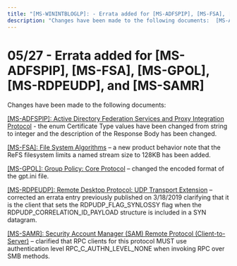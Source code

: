 ```yaml
---
title: "[MS-WININTBLOGLP]: - Errata added for [MS-ADFSPIP], [MS-FSA], [MS-GPOL], [MS-RDPEUDP], and [MS-SAMR]"
description: "Changes have been made to the following documents:  [MS-ADFSPIP]: Active Directory Federation Services and Proxy Integration Protocol - the enum"
---
```


# 05/27 - Errata added for [MS-ADFSPIP], [MS-FSA], [MS-GPOL], [MS-RDPEUDP], and [MS-SAMR]

<p> </p>
<p>Changes have been made to the following documents:</p>

<p><span><a href="/openspecs/windows_protocols/MS-WINERRATA/0e416eab-5392-4819-ba08-384794593dc5">[MS-ADFSPIP]:
Active Directory Federation Services and Proxy Integration Protocol</a></span>
- the enum Certificate Type values have been changed from string to integer and
the description of the Response Body has been changed.</p>

<p><span><a href="/openspecs/windows_protocols/MS-WINERRATA/78a1a199-26c9-42e6-a3ac-4d3ee71dc69b">[MS-FSA]:
File System Algorithms</a></span> – a new product behavior note that the ReFS
filesystem limits a named stream size to 128KB has been added.</p>

<p><span><a href="/openspecs/windows_protocols/MS-WINERRATA/708e16da-6ce4-4a11-a719-be72a5ce5231">[MS-GPOL]:
Group Policy: Core Protocol</a></span> – changed the encoded format of the
gpt.ini file.</p>

<p><span><a href="/openspecs/windows_protocols/MS-WINERRATA/2ff1edb2-f07e-4273-978e-fa529fc2dadc">[MS-RDPEUDP]:
Remote Desktop Protocol: UDP Transport Extension</a></span> – corrected an
errata entry previously published on 3/18/2019 clarifying that it is the client
that sets the RDPUDP_FLAG_SYNLOSSY flag when the RDPUDP_CORRELATION_ID_PAYLOAD
structure is included in a SYN datagram.</p>

<p><span><a href="/openspecs/windows_protocols/MS-WINERRATA/0e26f360-8a65-4cb7-b416-4a88f2ab7b69">[MS-SAMR]:
Security Account Manager (SAM) Remote Protocol (Client-to-Server)</a></span> –
clarified that RPC clients for this protocol MUST use authentication level
RPC_C_AUTHN_LEVEL_NONE when invoking RPC over SMB methods.</p>


                